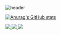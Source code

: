 ![header](https://capsule-render.vercel.app/api?type=Rounded&color=auto&height=100&section=header&text=Just%20DoIt&fontSize=90&animation=fadeIn)

[![Anurag's GitHub stats](https://github-readme-stats.vercel.app/api?username=yjh0602&theme=dark)](https://github.com/anuraghazra/github-readme-stats)



<a href="https://velog.io/@yjh0602"><img src="https://img.shields.io/badge/Velog-3DDC84?style=flat-square&logo=Blogger&logoColor=white"/>      <a href="https://imminent-marjoram-c48.notion.site/Random-Rune-Defense-6df964347c4f4c1b90171c2ae7c3ae25"><img src="https://img.shields.io/badge/Notion-000000?style=flat-square&logo=Notion&logoColor=white"/>  <a href="https://www.youtube.com/channel/UCPdqvySTixjkvtDcyKKYQag/videos"><img src="https://img.shields.io/badge/YouTube-FF0000?style=flat-square&logo=YouTube Studio&logoColor=white"/>



<!--
**yjh0602/yjh0602** is a ✨ _special_ ✨ repository because its `README.md` (this file) appears on your GitHub profile.



